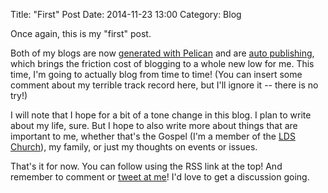 Title: "First" Post
Date: 2014-11-23 13:00
Category: Blog

Once again, this is my "first" post.

Both of my blogs are now [generated with Pelican][friction] and are [auto
publishing][auto], which brings the friction cost of blogging to a whole new
low for me. This time, I'm going to actually blog from time to time! (You can
insert some comment about my terrible track record here, but I'll ignore it --
there is no try!)

[friction]: http://blog.basepi.net/low-friction.html
[auto]: http://blog.basepi.net/blog-auto-publish-with-dropbox.html

I will note that I hope for a bit of a tone change in this blog. I plan to
write about my life, sure. But I hope to also write more about things that are
important to me, whether that's the Gospel (I'm a member of the [LDS
Church](http://mormon.org)), my family, or just my thoughts on events or
issues.

That's it for now. You can follow using the RSS link at the top! And remember
to comment or [tweet at me](http://twitter.com/basepi)! I'd love to get a
discussion going.
